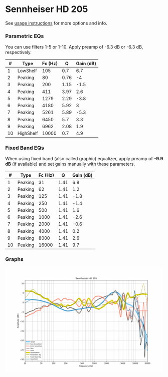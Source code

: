 # Sennheiser HD 205
See [usage instructions](https://github.com/jaakkopasanen/AutoEq#usage) for more options and info.

### Parametric EQs
You can use filters 1-5 or 1-10. Apply preamp of -6.3 dB or -6.3 dB, respectively.

|   # | Type      |   Fc (Hz) |    Q |   Gain (dB) |
|-----|-----------|-----------|------|-------------|
|   1 | LowShelf  |       105 | 0.7  |         6.7 |
|   2 | Peaking   |        80 | 0.76 |        -4   |
|   3 | Peaking   |       200 | 1.15 |        -1.5 |
|   4 | Peaking   |       411 | 3.97 |         2.6 |
|   5 | Peaking   |      1279 | 2.29 |        -3.8 |
|   6 | Peaking   |      4180 | 5.92 |         3   |
|   7 | Peaking   |      5261 | 5.89 |        -5.3 |
|   8 | Peaking   |      6450 | 5.7  |         3.3 |
|   9 | Peaking   |      6962 | 2.08 |         1.9 |
|  10 | HighShelf |     10000 | 0.7  |         4.9 |

### Fixed Band EQs
When using fixed band (also called graphic) equalizer, apply preamp of **-9.9 dB** (if available) and set gains manually with these parameters.

|   # | Type    |   Fc (Hz) |    Q |   Gain (dB) |
|-----|---------|-----------|------|-------------|
|   1 | Peaking |        31 | 1.41 |         6.8 |
|   2 | Peaking |        62 | 1.41 |         1.2 |
|   3 | Peaking |       125 | 1.41 |        -1.8 |
|   4 | Peaking |       250 | 1.41 |        -1.4 |
|   5 | Peaking |       500 | 1.41 |         1.6 |
|   6 | Peaking |      1000 | 1.41 |        -2.6 |
|   7 | Peaking |      2000 | 1.41 |        -0.6 |
|   8 | Peaking |      4000 | 1.41 |         0.2 |
|   9 | Peaking |      8000 | 1.41 |         2.6 |
|  10 | Peaking |     16000 | 1.41 |         9.7 |

### Graphs
![](./Sennheiser%20HD%20205.png)
